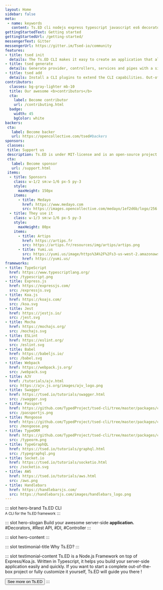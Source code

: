 ```yaml
---
layout: Home
sidebar: false
meta:
 - name: keywords
   content: Ts.ED cli nodejs express typescript javascript es6 decorators
gettingStartedText: Getting started
gettingStartedUrl: /getting-started/
messengerText: Gitter
messengerUrl: https://gitter.im/Tsed-io/community
features:
- title: tsed init
  details: The Ts.ED CLI makes it easy to create an application that already works, right out of the box. It already follows our best practices!
- title: tsed generate
  details: Generate provider, controllers, services and pipes with a simple command. The CLI will also create simple test shells for all of these.
- title: tsed add
  details: Install a CLI plugins to extend the CLI capabilities. Out-of-the-box support tslint, prettier, mocha, jest, passport, etc...
contributors:
  classes: bg-gray-lighter mb-10
  title: Our awesome <b>contributors</b>
  cta:
    label: Become contributor
    url: /contributing.html
  badge:
    width: 45
    bgColor: white
backers:
 cta:
   label: Become backer
   url: https://opencollective.com/tsed#backers
sponsors:
 classes:
 title: Support us
 description: Ts.ED is under MIT-license and is an open-source project. Many thanks to our sponsors, partners and backers who contribute to promote and support our project!
 cta:
   label: Become sponsor
   url: /support.html 
 items:
  - title: Sponsors
    class: w-1/2 sm:w-1/6 px-5 py-3
    style:
      maxHeight: 150px
    items:
      - title: Medayo
        href: https://www.medayo.com
        src: https://images.opencollective.com/medayo/1ef2d6b/logo/256.png
  - title: They use it
    class: w-1/3 sm:w-1/6 px-5 py-3
    style:
      maxHeight: 80px
    items:
      - title: Artips
        href: https://artips.fr
        src: https://artips.fr/resources/img/artips/artips.png
      - title: Yumi.us
        src: https://yumi.us/image/https%3A%2F%2Fs3-us-west-2.amazonaws.com%2Fsecure.notion-static.com%2F6bc09fed-4612-4aa0-9192-225a0b3c7a30%2FYumi-logo-circle.png?table=block&id=1a875820-287a-4a97-aa40-ba3c8f3de9ae&width=250&userId=&cache=v2
        href: https://yumi.us/
frameworks:
- title: TypeScript
  href: https://www.typescriptlang.org/
  src: /typescript.png 
- title: Express.js
  href: https://expressjs.com/
  src: /expressjs.svg
- title: Koa.js
  href: https://koajs.com/
  src: /koa.svg
- title: Jest
  href: https://jestjs.io/
  src: /jest.svg
- title: Mocha
  href: https://mochajs.org/
  src: /mochajs.svg
- title: ESLint
  href: https://eslint.org/
  src: /eslint.svg  
- title: Babel
  href: https://babeljs.io/
  src: /babel.svg    
- title: Webpack
  href: https://webpack.js.org/
  src: /webpack.svg  
- title: AJV
  href: /tutorials/ajv.html
  src: https://ajv.js.org/images/ajv_logo.png
- title: Swagger
  href: https://tsed.io/tutorials/swagger.html
  src: /swagger.svg 
- title: Passport
  href: https://github.com/TypedProject/tsed-cli/tree/master/packages/cli-plugin-passport
  src: /passportjs.png
- title: Mongoose
  href: https://github.com/TypedProject/tsed-cli/tree/master/packages/cli-plugin-mongoose
  src: /mongoose.png   
- title: TypeORM
  href: https://github.com/TypedProject/tsed-cli/tree/master/packages/cli-plugin-typeorm
  src: /typeorm.png
- title: TypeGraphQL
  href: https://tsed.io/tutorials/graphql.html
  src: /typegraphql.png
- title: Socket.io
  href: https://tsed.io/tutorials/socketio.html
  src: /socketio.svg
- title: AWS
  href: https://tsed.io/tutorials/aws.html
  src: /aws.png
- title: Handlebars
  href: https://handlebarsjs.com/
  src: https://handlebarsjs.com/images/handlebars_logo.png
---
```


::: slot hero-brand
<span class="block sm:inline mb-10 sm:mb-0 sm:text-bold text-7xl sm:text-5xl font-medium"><span class="text-blue">Ts</span>.ED</span> CLI<br/>
<small>A CLI for the Ts.ED framework</small>
:::

::: slot hero-slogan
Build your awesome server-side **application.** <WordsSlider>#Decorators, #Rest API, #DI, #Controller</WordsSlider>
:::

::: slot hero-content
<CLI />
:::

::: slot testimonial-title
Why <span class="text-blue">Ts</span>.ED?
:::

::: slot testimonial-content
Ts.ED is a Node.js Framework on top of Express/Koa.js. Written in Typescript, it helps you build your server-side application easily and quickly. 
If you want to start a complete out-of-the-box project or fully customize it yourself, Ts.ED will guide you there !

<Button href="https://tsed.io" class="mt-8" rounded="medium">See more on Ts.ED</Button>
:::

<HomeBody />
